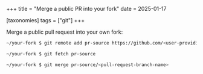 +++
title = "Merge a public PR into your fork"
date = 2025-01-17

[taxonomies]
tags = ["git"]
+++

Merge a public pull request into your own fork:

```sh
~/your-fork $ git remote add pr-source https://github.com/<user-providing-pull-request>/<repo-name>

~/your-fork $ git fetch pr-source

~/your-fork $ git merge pr-source/<pull-request-branch-name>
```
